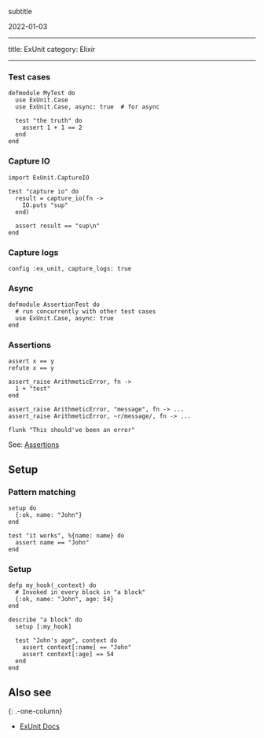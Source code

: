 subtitle

2022-01-03

------------------------------------------------------------------------

title: ExUnit category: Elixir

------------------------------------------------------------------------

### Test cases

    defmodule MyTest do
      use ExUnit.Case
      use ExUnit.Case, async: true  # for async

      test "the truth" do
        assert 1 + 1 == 2
      end
    end

### Capture IO

    import ExUnit.CaptureIO

    test "capture io" do
      result = capture_io(fn ->
        IO.puts "sup"
      end)

      assert result == "sup\n"
    end

### Capture logs

    config :ex_unit, capture_logs: true

### Async

    defmodule AssertionTest do
      # run concurrently with other test cases
      use ExUnit.Case, async: true
    end

### Assertions

    assert x == y
    refute x == y

    assert_raise ArithmeticError, fn ->
      1 + "test"
    end

    assert_raise ArithmeticError, "message", fn -> ...
    assert_raise ArithmeticError, ~r/message/, fn -> ...

    flunk "This should've been an error"

See: [Assertions](http://devdocs.io/elixir/ex_unit/exunit.assertions)

Setup
-----

### Pattern matching

    setup do
      {:ok, name: "John"}
    end

    test "it works", %{name: name} do
      assert name == "John"
    end

### Setup

    defp my_hook(_context) do
      # Invoked in every block in "a block"
      {:ok, name: "John", age: 54}
    end

    describe "a block" do
      setup [:my_hook]

      test "John's age", context do
        assert context[:name] == "John"
        assert context[:age] == 54
      end
    end

Also see
--------

{: .-one-column}

-   [ExUnit Docs](http://devdocs.io/elixir/ex_unit/exunit#configure/1)
